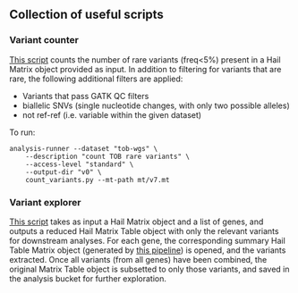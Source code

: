 ## Collection of useful scripts

### Variant counter

[This script](count_variants.py) counts the number of rare variants (freq<5%) present in a Hail Matrix object provided as input.
In addition to filtering for variants that are rare, the following additional filters are applied:
* Variants that pass GATK QC filters
* biallelic SNVs (single nucleotide changes, with only two possible alleles)
* not ref-ref (i.e. variable within the given dataset)

To run:
```
analysis-runner --dataset "tob-wgs" \
    --description "count TOB rare variants" \
    --access-level "standard" \
    --output-dir "v0" \
    count_variants.py --mt-path mt/v7.mt
```

### Variant explorer

[This script](subset_variants.py) takes as input a Hail Matrix object and a list of genes, and outputs a reduced Hail Matrix Table object with only the relevant variants for downstream analyses.
For each gene, the corresponding summary Hail Table Matrix object (generated by [this pipeline](https://github.com/populationgenomics/cellregmap-pipeline/blob/main/batch.py)) is opened, and the variants extracted.
Once all variants (from all genes) have been combined, the original Matrix Table object is subsetted to only those variants, and saved in the analysis bucket for further exploration.

